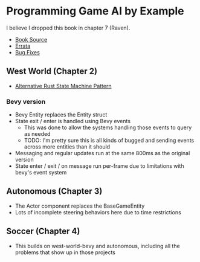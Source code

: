 # Programming Game AI by Example

I believe I dropped this book in chapter 7 (Raven).

* [Book Source](https://github.com/wangchen/Programming-Game-AI-by-Example-src)
* [Errata](http://www.ai-junkie.com/ai_book2/errata/)
* [Bug Fixes](http://www.ai-junkie.com/ai_book2/bugs/)

## West World (Chapter 2)

* [Alternative Rust State Machine Pattern](https://hoverbear.org/blog/rust-state-machine-pattern/)

### Bevy version

* Bevy Entity replaces the Entity struct
* State exit / enter is handled using Bevy events
  * This was done to allow the systems handling those events to query as needed
  * TODO: I'm pretty sure this is all kinds of bugged and sending events across more entities than it should
* Messaging and regular updates run at the same 800ms as the original version
* State enter / exit / on message run per-frame due to limitations with bevy's event system

## Autonomous (Chapter 3)

* The Actor component replaces the BaseGameEntity
* Lots of incomplete steering behaviors here due to time restrictions

## Soccer (Chapter 4)

* This builds on west-world-bevy and autonomous, including all the problems that show up in those projects
